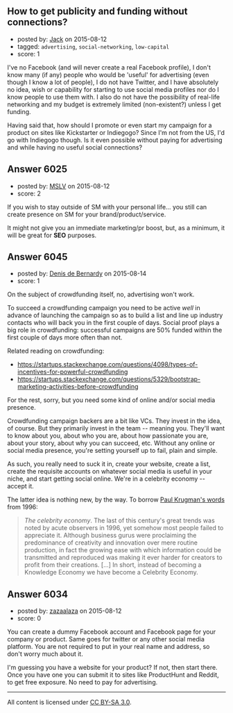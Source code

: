 ## How to get publicity and funding without connections?

- posted by: [Jack](https://stackexchange.com/users/1637468/jack) on 2015-08-12
- tagged: `advertising`, `social-networking`, `low-capital`
- score: 1

I've no Facebook (and will never create a real Facebook profile), I don't know many (if any) people who would be 'useful' for advertising (even though I know a lot of people), I do not have Twitter, and I have absolutely no idea, wish or capability for starting to use social media profiles nor do I know people to use them with. I also do not have the possibility of real-life networking and my budget is extremely limited (non-existent?) unless I get funding.

Having said that, how should I promote or even start my campaign for a product on sites like Kickstarter or Indiegogo? Since I'm not from the US, I'd go with Indiegogo though. Is it even possible without paying for advertising and while having no useful social connections?


## Answer 6025

- posted by: [MSLV](https://stackexchange.com/users/2242446/mslv) on 2015-08-12
- score: 2

If you wish to stay outside of SM with your personal life... you still can create presence on SM for your brand/product/service. 

It might not give you an immediate marketing/pr boost, but, as a minimum, it will be great for **SEO** purposes. 


## Answer 6045

- posted by: [Denis de Bernardy](https://stackexchange.com/users/182468/denis-de-bernardy) on 2015-08-14
- score: 1

On the subject of crowdfunding itself, no, advertising won't work.

To succeed a crowdfunding campaign you need to be active *well* in advance of launching the campaign so as to build a list and line up industry contacts who will back you in the first couple of days. Social proof plays a big role in crowdfunding: successful campaigns are 50% funded within the first couple of days more often than not.

Related reading on crowdfunding:

- https://startups.stackexchange.com/questions/4098/types-of-incentives-for-powerful-crowdfunding
- https://startups.stackexchange.com/questions/5329/bootstrap-marketing-activities-before-crowdfunding

For the rest, sorry, but you need some kind of online and/or social media presence.

Crowdfunding campaign backers are a bit like VCs. They invest in the idea, of course. But they primarily invest in the team -- meaning you. They'll want to know about you, about who you are, about how passionate you are, about your story, about why you can succeed, etc. Without any online or social media presence, you're setting yourself up to fail, plain and simple.

As such, you really need to suck it in, create your website, create a list, create the requisite accounts on whatever social media is useful in your niche, and start getting social online. We're in a celebrity economy -- accept it.

The latter idea is nothing new, by the way. To borrow [Paul Krugman's words](http://web.mit.edu/krugman/www/BACKWRD2.html) from 1996:

> *The celebrity economy*. The last of this century's great trends was noted by acute observers in 1996, yet somehow most people failed to appreciate it. Although business gurus were proclaiming the predominance of creativity and innovation over mere routine production, in fact the growing ease with which information could be transmitted and reproduced was making it ever harder for creators to profit from their creations. [...] In short, instead of becoming a Knowledge Economy we have become a Celebrity Economy.


## Answer 6034

- posted by: [zazaalaza](https://stackexchange.com/users/4672194/zazaalaza) on 2015-08-12
- score: 0

You can create a dummy Facebook account and Facebook page for your company or product. Same goes for twitter or any other social media platform. You are not required to put in your real name and address, so don't worry much about it.

I'm guessing you have a website for your product? If not, then start there. Once you have one you can submit it to sites like ProductHunt and Reddit, to get free exposure. No need to pay for advertising.



---

All content is licensed under [CC BY-SA 3.0](https://creativecommons.org/licenses/by-sa/3.0/).
